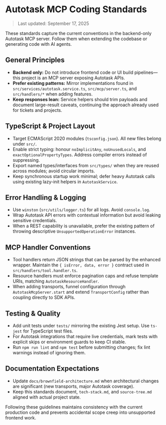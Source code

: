 # Autotask MCP Coding Standards

> Last updated: September 17, 2025

These standards capture the current conventions in the backend-only Autotask MCP server. Follow them when extending the codebase or generating code with AI agents.

## General Principles
- **Backend only:** Do not introduce frontend code or UI build pipelines—this project is an MCP server exposing Autotask APIs.
- **Prefer existing patterns:** Mirror implementations found in `src/services/autotask.service.ts`, `src/mcp/server.ts`, and `src/handlers/*` when adding features.
- **Keep responses lean:** Service helpers should trim payloads and document large-result caveats, continuing the approach already used for tickets and projects.

## TypeScript & Project Layout
- Target ECMAScript 2020 modules (`tsconfig.json`). All new files belong under `src/`.
- Enable strict typing: honour `noImplicitAny`, `noUnusedLocals`, and `exactOptionalPropertyTypes`. Address compiler errors instead of suppressing.
- Export named types/interfaces from `src/types/` when they are reused across modules; avoid circular imports.
- Keep synchronous startup work minimal; defer heavy Autotask calls using existing lazy-init helpers in `AutotaskService`.

## Error Handling & Logging
- Use `winston` (`src/utils/logger.ts`) for all logs. Avoid `console.log`.
- Wrap Autotask API errors with contextual information but avoid leaking sensitive credentials.
- When a REST capability is unavailable, prefer the existing pattern of throwing descriptive `UnsupportedOperationError` instances.

## MCP Handler Conventions
- Tool handlers return JSON strings that can be parsed by the enhanced wrapper. Maintain the `{ isError, data, error }` contract used in `src/handlers/tool.handler.ts`.
- Resource handlers must enforce pagination caps and refuse template URIs, matching `AutotaskResourceHandler`.
- When adding transports, funnel configuration through `AutotaskMcpServer.start` and extend `TransportConfig` rather than coupling directly to SDK APIs.

## Testing & Quality
- Add unit tests under `tests/` mirroring the existing Jest setup. Use `ts-jest` for TypeScript test files.
- For Autotask integrations that require live credentials, mark tests with explicit skips or environment guards to keep CI stable.
- Run `npm run lint` and `npm test` before submitting changes; fix lint warnings instead of ignoring them.

## Documentation Expectations
- Update `docs/brownfield-architecture.md` when architectural changes are significant (new transports, major Autotask coverage).
- Keep this standards document, `tech-stack.md`, and `source-tree.md` aligned with actual project state.

Following these guidelines maintains consistency with the current production code and prevents accidental scope creep into unsupported frontend work.
